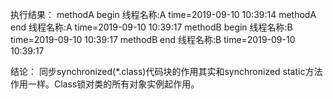 执行结果：
methodA begin 线程名称:A time=2019-09-10 10:39:14
methodA end   线程名称:A time=2019-09-10 10:39:17
methodB begin 线程名称:B time=2019-09-10 10:39:17
methodB end   线程名称:B time=2019-09-10 10:39:17

结论：
同步synchronized(*.class)代码块的作用其实和synchronized static方法作用一样。Class锁对类的所有对象实例起作用。